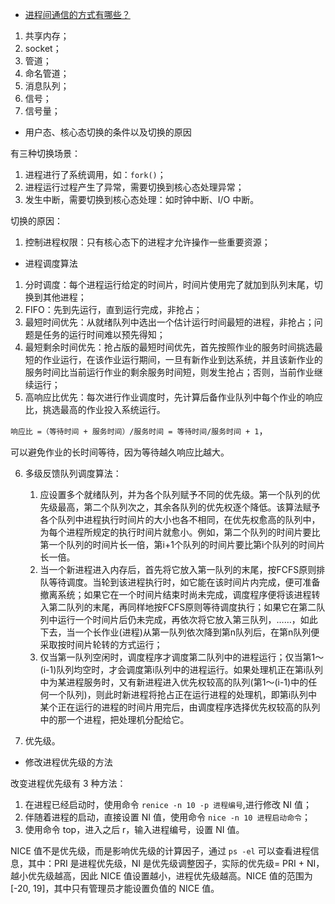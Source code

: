 - [进程间通信的方式有哪些？](https://jaminzhang.github.io/os/Unix-IPC-Methods-Introduction/)

1. 共享内存；
2. socket；
3. 管道；
4. 命名管道；
5. 消息队列；
6. 信号；
7. 信号量；

- 用户态、核心态切换的条件以及切换的原因

有三种切换场景：
1. 进程进行了系统调用，如：`fork()`；
2. 进程运行过程产生了异常，需要切换到核心态处理异常；
3. 发生中断，需要切换到核心态处理：如时钟中断、I/O 中断。

切换的原因：

1. 控制进程权限：只有核心态下的进程才允许操作一些重要资源；

- 进程调度算法

1. 分时调度：每个进程运行给定的时间片，时间片使用完了就加到队列末尾，切换到其他进程；
2. FIFO：先到先运行，直到运行完成，非抢占；
3. 最短时间优先：从就绪队列中选出一个估计运行时间最短的进程，非抢占；问题是任务的运行时间难以预先得知；
4. 最短剩余时间优先：抢占版的最短时间优先，首先按照作业的服务时间挑选最短的作业运行，在该作业运行期间，一旦有新作业到达系统，并且该新作业的服务时间比当前运行作业的剩余服务时间短，则发生抢占；否则，当前作业继续运行；
5. 高响应比优先：每次进行作业调度时，先计算后备作业队列中每个作业的响应比，挑选最高的作业投入系统运行。

`响应比 =（等待时间 + 服务时间）/服务时间 = 等待时间/服务时间 + 1`，

可以避免作业的长时间等待，因为等待越久响应比越大。

6. 多级反馈队列调度算法：

	1. 应设置多个就绪队列，并为各个队列赋予不同的优先级。第一个队列的优先级最高，第二个队列次之，其余各队列的优先权逐个降低。该算法赋予各个队列中进程执行时间片的大小也各不相同，在优先权愈高的队列中，为每个进程所规定的执行时间片就愈小。例如，第二个队列的时间片要比第一个队列的时间片长一倍，第i+1个队列的时间片要比第i个队列的时间片长一倍。
	2. 当一个新进程进入内存后，首先将它放入第一队列的末尾，按FCFS原则排队等待调度。当轮到该进程执行时，如它能在该时间片内完成，便可准备撤离系统；如果它在一个时间片结束时尚未完成，调度程序便将该进程转入第二队列的末尾，再同样地按FCFS原则等待调度执行；如果它在第二队列中运行一个时间片后仍未完成，再依次将它放入第三队列，……，如此下去，当一个长作业(进程)从第一队列依次降到第n队列后，在第n队列便采取按时间片轮转的方式运行；
	3. 仅当第一队列空闲时，调度程序才调度第二队列中的进程运行；仅当第1～(i-1)队列均空时，才会调度第i队列中的进程运行。如果处理机正在第i队列中为某进程服务时，又有新进程进入优先权较高的队列(第1～(i-1)中的任何一个队列)，则此时新进程将抢占正在运行进程的处理机，即第i队列中某个正在运行的进程的时间片用完后，由调度程序选择优先权较高的队列中的那一个进程，把处理机分配给它。

7. 优先级。

- 修改进程优先级的方法

改变进程优先级有 3 种方法：

1. 在进程已经启动时，使用命令 `renice -n 10 -p 进程编号`,进行修改 NI 值；
2. 伴随着进程的启动，直接设置 NI 值，使用命令 `nice -n 10 进程启动命令`；
3. 使用命令 top，进入之后 r，输入进程编号，设置 NI 值。

NICE 值不是优先级，而是影响优先级的计算因子，通过 `ps -el` 可以查看进程信息，其中：PRI 是进程优先级，NI 是优先级调整因子，实际的优先级= PRI + NI，越小优先级越高，因此 NICE 值设置越小，进程优先级越高。NICE 值的范围为 [-20, 19]，其中只有管理员才能设置负值的 NICE 值。

